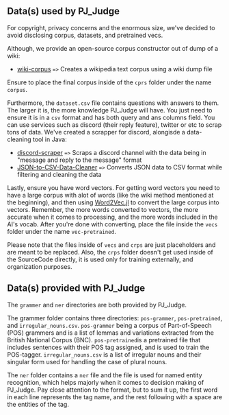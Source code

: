 ## Data(s) used by PJ_Judge

For copyright, privacy concerns and the enormous size, we've decided to avoid disclosing corpus, datasets, and pretrained vecs. 

Although, we provide an open-source corpus constructor out of dump of a wiki:
- [wiki-corpus](https://github.com/PJ-Duo/wiki-corpus) `=>` Creates a wikipedia text corpus using a wiki dump file

Ensure to place the final corpus inside of the `cprs` folder under the name `corpus`.

Furthermore, the `dataset.csv` file contains questions with answers to them. The larger it is, the more knowledge PJ_Judge will have. You just need to ensure it is in a `csv` format and has both query and ans columns field. You can use services such as discord (their reply feature), twitter or etc to scrap tons of data. We've created a scrapper for discord, alongisde a data-cleaning tool in Java:
- [discord-scraper](https://github.com/PJ-Duo/discord-scraper) `=>` Scraps a discord channel with the data being in "message and reply to the message" format
- [JSON-to-CSV-Data-Cleaner](https://github.com/PJ-Duo/JSON-to-CSV-Data-Cleaner) `=>` Converts JSON data to CSV format while filtering and cleaning the data

Lastly, ensure you have word vectors. For getting word vectors you need to have a large corpus with alot of words (like the wiki method mentioned at the beginning), and then using [Word2Vec.jl](https://github.com/JuliaText/Word2Vec.jl) to convert the large corpus into vectors. Remember, the more words converted to vectors, the more accurate when it comes to processing, and the more words included in the AI's vocab. After you're done with converting, place the file inside the `vecs` folder under the name `vec-pretrained`.


Please note that the files inside of `vecs` and `crps` are just placeholders and are meant to be replaced. Also, the `crps` folder doesn't get used inside of the SourceCode directly, it is used only for training externally, and organization purposes.


## Data(s) provided with PJ_Judge

The `grammer` and `ner` directories are both provided by PJ_Judge. 

The grammer folder contains three directories: `pos-grammer`, `pos-pretrained`, and `irregular_nouns.csv`. `pos-grammer` being a corpus of Part-of-Speech (POS) grammers and is a list of lemmas and variations extracted from the British National Corpus (BNC). `pos-pretrained`is a pretrained file that includes sentences with their POS tag assigned, and is used to train the POS-tagger. `irregular_nouns.csv` is a list of irregular nouns and their singular form used for handling the case of plural nouns.

The `ner` folder contains a `ner` file and the file is used for named entity recognition, which helps majorly when it comes to decision making of PJ_Judge. Pay close attention to the format, but to sum it up, the first word in each line represents the tag name, and the rest following with a space are the entities of the tag. 

